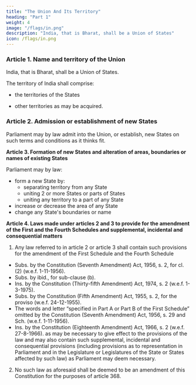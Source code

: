 ```yaml
---
title: "The Union And Its Territory"
heading: "Part 1"
weight: 4
image: "/flags/in.png"
description: "India, that is Bharat, shall be a Union of States"
icon: /flags/in.png
---
```



### Article 1. Name and territory of the Union

India, that is Bharat, shall be a Union of States.

<!-- [(2) The States and the territories thereof shall be as specified in the First Schedule.] -->
The territory of India shall comprise:
- the territories of the States
<!-- [(b) the Union territories specified in the First Schedule; and] -->
- other territories as may be acquired.


### Article 2. Admission or establishment of new States

Parliament may by law admit into the Union, or establish, new States on such terms and conditions as it thinks fit.

<!-- 2A.
 [Sikkim to be associated with the Union.] Omitted by the Constitution (Thirty-sixth Amendment)
Act, 1975, s. 5 (w.e.f. 26-4-1975). -->


**Article 3. Formation of new States and alteration of areas, boundaries or names of existing States**

Parliament may by law:
- form a new State by:
  - separating territory from any State
  - uniting 2 or more States or parts of States
  - uniting any territory to a part of any State
- increase or decrease the area of any State
- change any State's boundaries or name


<!-- [Provided that no Bill for the purpose shall be introduced in either House of Parliament except on the
recommendation of the President and unless, where the proposal contained in the Bill affects the area,
boundaries or name of any of the States 5 , the Bill has been referred by the President to the Legislature of
that State for expressing its views thereon within such period as may be specified in the reference or within
such further period as the President may allow and the period so specified or allowed has expired.]

[Explanation I.—In this article, in clauses (a) to (e), “State” includes a Union territory, but in the
proviso, “State” does not include a Union territory.

Explanation II.—The power conferred on Parliament by clause (a) includes the power to form a new
State or Union territory by uniting a part of any State or Union territory to any other State or Union
territory.] -->


**Article 4. Laws made under articles 2 and 3 to provide for the amendment of the First and the Fourth Schedules and supplemental, incidental and consequential matters**

1. Any law referred to in article 2 or article 3 shall contain such provisions for the amendment of the First Schedule and the Fourth Schedule

- Subs. by the Constitution (Seventh Amendment) Act, 1956, s. 2, for cl. (2) (w.e.f. 1-11-1956).
- Subs. by ibid., for sub-clause (b).
- Ins. by the Constitution (Thirty-fifth Amendment) Act, 1974, s. 2 (w.e.f. 1-3-1975).
- Subs. by the Constitution (Fifth Amendment) Act, 1955, s. 2, for the proviso (w.e.f. 24-12-1955).
- The words and letter “specified in Part A or Part B of the First Schedule” omitted by the Constitution (Seventh Amendment) Act, 1956, s. 29 and Sch. (w.e.f. 1-11-1956).
- Ins. by the Constitution (Eighteenth Amendment) Act, 1966, s. 2 (w.e.f. 27-8-1966). as may be necessary to give effect to the provisions of the law and may also contain such supplemental, incidental and consequential provisions (including provisions as to representation in Parliament and in the Legislature or Legislatures of the State or States affected by such law) as Parliament may deem necessary.

2. No such law as aforesaid shall be deemed to be an amendment of this Constitution for the purposes
of article 368.

